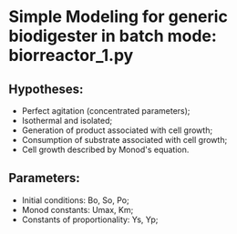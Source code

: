 # Simple Modeling for generic biodigester in batch mode: biorreactor_1.py

## Hypotheses:
<ul>
   <li> Perfect agitation (concentrated parameters);</li>
   <li> Isothermal and isolated;</li>
   <li> Generation of product associated with cell growth;</li>
   <li> Consumption of substrate associated with cell growth;</li>
   <li> Cell growth described by Monod's equation.</li>
</ul>

## Parameters:
<ul>
   <li> Initial conditions: Bo, So, Po;</li>
   <li> Monod constants: Umax, Km;</li>
   <li> Constants of proportionality: Ys, Yp;</li>
</ul>
